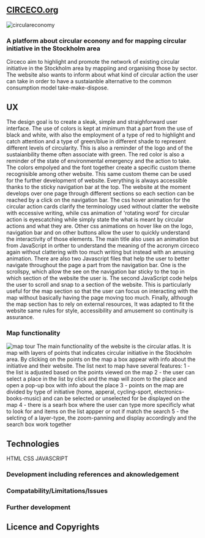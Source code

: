 ## [CIRCECO.org](https://circeco.github.io/circulareconomy/)

![circulareconomy](https://circeco.github.io/circulareconomy/assets/img/demo/home_page.jpg)

### A platform about circular econony and for mapping circular initiative in the Stockholm area
Circeco aim to highlight and promote the network of existing circular initiative in the Stockholm area by mappiing and organising those by sector. The website also wants to inform about what kind of circular action the user can take in order to have a sustaianble alternative to the common consumption model take-make-dispose. 

## UX
The design goal is to create a sleak, simple and straighforward user interface. The use of colors is kept at minimum that a part from the use of black and white, with also the employment of a type of red to highlight and catch attention and a type of green/blue in different shade to represent different levels of circularity. This is also a reminder of the logo and of the sustaianbility theme often associate with green. The red color is also a reminder of the state of environmental emergency and the action to take. The colors empolyed and the font together create a specific custom theme recognisible among other website. This same custom theme can be used for the further development of website. 
Everything is always accessible thanks to the sticky navigation bar at the top. The website at the moment develops over one page through different sections so each section can be reached by a click on the navigation bar. 
The css hover animation for the circular action cards clarify the terminology used without clatter the website with eccessive writing, while css animation of 'rotating word' for circular action is eyescatching while simply state the what is meant by circular actions and what they are. Other css animations on hover like on the logo, navigation bar and on other buttons allow the user to quickly understand the interactivity of those elements. 
The main title also uses an animation but from JavaScript in orther to understand the meaning of the acronym circeco again without clattering with too much writing but instead with an amusing animation. There are also two Javascript files that help the user to better navigate throughout the page a part from the navigation bar. One is the scrollspy, which allow the see on the navigation bar sticky to the top in which section of the website the user is. The second JavaScript code helps the user to scroll and snap to a section of the website. This is particularly useful for the map section so that the user can focus on interacting with the map without basically having the page moving too much. 
Finally, although the map section has to rely on external resources, It was adapted to fit the website same rules for style, accessibility and amusement so continuity is assurance. 

### Map functionality
![map tour](https://github.com/circeco/circulareconomy/assets/img/demo/map-tour.gif)
The main functionality of the website is the circular atlas. It is map with layers of points that indicates circular initiative in the Stockholm area. By clicking on the points on the map a box appear with info about the initiative and their website. The list next to map have several features: 
1 - the list is adjusted based on the points viewed on the map 
2 - the user can select a place in the list by click and the map will zoom to the place and open a pop-up box with info about the place
3 - points on the map are divided by type of initiative (home, apperal, cycling-sport, electronics-books-music) and can be selected or unselected for be displayed on the map
4 - there is a searh box where the user can type more specificly what to look for and items on the list appper or not if match the search
5 - the selcting of a layer-type, the zoom-panning and display accordingly and the search box work together 

## Technologies 
HTML
CSS 
JAVASCRIPT

### Development including references and aknowledgement 



### Compatability/Limitations/Issues 

### Further development


## Licence and Copyrights 





